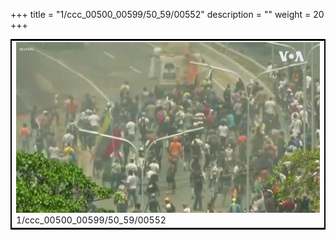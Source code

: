 +++
title = "1/ccc_00500_00599/50_59/00552"
description = ""
weight = 20
+++

<table style="border:2px solid black;max-width:800px;max-height:800px;" 
><tr><td>
<img class="center-fit-jpg"
src="/jpg_/aaa_20190430_NxaOmWaI8sI_00551.jpg">
1/ccc_00500_00599/50_59/00552
</img></td></tr></table>
